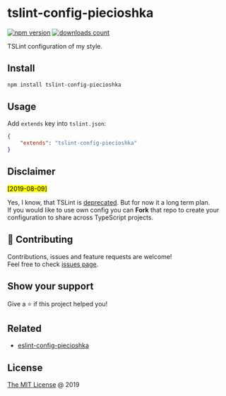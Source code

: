 # tslint-config-piecioshka

[![npm version](https://badge.fury.io/js/tslint-config-piecioshka.svg)](https://badge.fury.io/js/tslint-config-piecioshka)
[![downloads count](https://img.shields.io/npm/dt/tslint-config-piecioshka.svg)](https://www.npmjs.com/~piecioshka)

TSLint configuration of my style.

## Install

```bash
npm install tslint-config-piecioshka
```

## Usage

Add `extends` key into `tslint.json`:

```json
{
    "extends": "tslint-config-piecioshka"
}
```

## Disclaimer

<mark>[2019-08-09]</mark>

Yes, I know, that TSLint is [deprecated]. But for now it a long term plan.<br/>
If you would like to use own config you can **Fork** that repo to create
your configuration to share across TypeScript projects.

## 🤝 Contributing

Contributions, issues and feature requests are welcome!<br />
Feel free to check [issues page](https://github.com/piecioshka/tslint-config-piecioshka/issues/).

## Show your support

Give a ⭐️ if this project helped you!

## Related

* [eslint-config-piecioshka](https://github.com/piecioshka/eslint-config-piecioshka)

## License

[The MIT License](http://piecioshka.mit-license.org) @ 2019

[deprecated]: https://github.com/palantir/tslint/issues/4534

